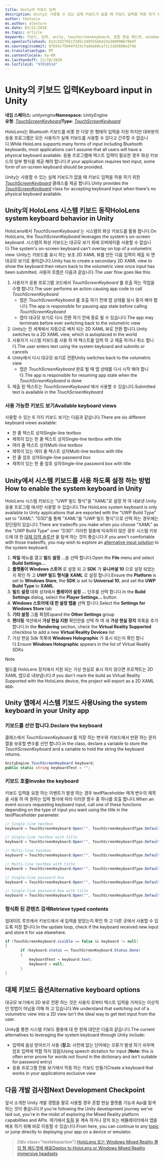 ```yaml
---
title: Unity의 키보드 입력
description: Unity는 사용할 수 있는 실제 키보드가 없을 때 키보드 입력을 허용 하기 위한 TouchScreenKeyboard 클래스를 제공 합니다.
author: thetuvix
ms.author: alexturn
ms.date: 03/21/2018
ms.topic: article
keywords: 키보드, 입력, unity, touchscreenkeyboard, 혼합 현실 헤드셋, windows mixed reality 헤드셋, 가상 현실 헤드셋
ms.openlocfilehash: 613c9327b517205c340555b6423a3809906f9b9f
ms.sourcegitcommit: 87b54c75044f433cfadda68ca71c1165608e2f4b
ms.translationtype: MT
ms.contentlocale: ko-KR
ms.lasthandoff: 12/10/2020
ms.locfileid: "97010514"
---
```

# <a name="keyboard-input-in-unity"></a><span data-ttu-id="d3b36-104">Unity의 키보드 입력</span><span class="sxs-lookup"><span data-stu-id="d3b36-104">Keyboard input in Unity</span></span>

<span data-ttu-id="d3b36-105">**네임 스페이스:** *unityengine*</span><span class="sxs-lookup"><span data-stu-id="d3b36-105">**Namespace:** *UnityEngine*</span></span><br>
 <span data-ttu-id="d3b36-106">**유형**: *[TouchScreenKeyboard](https://docs.unity3d.com/ScriptReference/TouchScreenKeyboard.html)*</span><span class="sxs-lookup"><span data-stu-id="d3b36-106">**Type**: *[TouchScreenKeyboard](https://docs.unity3d.com/ScriptReference/TouchScreenKeyboard.html)*</span></span>

<span data-ttu-id="d3b36-107">HoloLens는 Bluetooth 키보드를 비롯 한 다양 한 형태의 입력을 지원 하지만 대부분의 응용 프로그램은 모든 사용자가 실제 키보드를 사용할 수 있다고 간주할 수 없습니다.</span><span class="sxs-lookup"><span data-stu-id="d3b36-107">While HoloLens supports many forms of input including Bluetooth keyboards, most applications can't assume that all users will have a physical keyboard available.</span></span> <span data-ttu-id="d3b36-108">응용 프로그램에 텍스트 입력이 필요한 경우 화상 키보드의 일부 형식을 제공 해야 합니다.</span><span class="sxs-lookup"><span data-stu-id="d3b36-108">If your application requires text input, some form of on-screen keyboard should be provided.</span></span>

<span data-ttu-id="d3b36-109">Unity는 사용할 수 있는 실제 키보드가 없을 때 키보드 입력을 허용 하기 위한 *[TouchScreenKeyboard](https://docs.unity3d.com/ScriptReference/TouchScreenKeyboard.html)* 클래스를 제공 합니다.</span><span class="sxs-lookup"><span data-stu-id="d3b36-109">Unity provides the *[TouchScreenKeyboard](https://docs.unity3d.com/ScriptReference/TouchScreenKeyboard.html)* class for accepting keyboard input when there's no physical keyboard available.</span></span>

## <a name="hololens-system-keyboard-behavior-in-unity"></a><span data-ttu-id="d3b36-110">Unity의 HoloLens 시스템 키보드 동작</span><span class="sxs-lookup"><span data-stu-id="d3b36-110">HoloLens system keyboard behavior in Unity</span></span>

<span data-ttu-id="d3b36-111">HoloLens에서 *TouchScreenKeyboard* 는 시스템의 화상 키보드를 활용 합니다.</span><span class="sxs-lookup"><span data-stu-id="d3b36-111">On HoloLens, the *TouchScreenKeyboard* leverages the system's on-screen keyboard.</span></span> <span data-ttu-id="d3b36-112">시스템의 화상 키보드는 대규모 보기 위에 오버레이를 사용할 수 없습니다.</span><span class="sxs-lookup"><span data-stu-id="d3b36-112">The system's on-screen keyboard can't overlay on top of a volumetric view.</span></span> <span data-ttu-id="d3b36-113">Unity는 키보드를 표시 하는 보조 2D XAML 뷰를 만든 다음 입력이 제출 되 면 대규모 보기로 돌아갑니다.</span><span class="sxs-lookup"><span data-stu-id="d3b36-113">Unity has to create a secondary 2D XAML view to show the keyboard then return back to the volumetric view once input has been submitted.</span></span> <span data-ttu-id="d3b36-114">사용자 흐름은 다음과 같습니다.</span><span class="sxs-lookup"><span data-stu-id="d3b36-114">The user flow goes like this:</span></span>
1. <span data-ttu-id="d3b36-115">사용자가 응용 프로그램 코드에서 *TouchScreenKeyboard* 를 호출 하는 작업을 수행 합니다.</span><span class="sxs-lookup"><span data-stu-id="d3b36-115">The user performs an action causing app code to call *TouchScreenKeyboard*</span></span>
    * <span data-ttu-id="d3b36-116">앱은 *TouchScreenKeyboard* 를 호출 하기 전에 앱 상태를 일시 중지 해야 합니다.</span><span class="sxs-lookup"><span data-stu-id="d3b36-116">The app is responsible for pausing app state before calling *TouchScreenKeyboard*</span></span>
    * <span data-ttu-id="d3b36-117">앱이 대규모 보기로 다시 전환 하기 전에 종료 될 수 있습니다.</span><span class="sxs-lookup"><span data-stu-id="d3b36-117">The app may terminate before ever switching back to the volumetric view</span></span>
2. <span data-ttu-id="d3b36-118">Unity는 전 세계에서 자동으로 배치 되는 2D XAML 뷰로 전환 합니다.</span><span class="sxs-lookup"><span data-stu-id="d3b36-118">Unity switches to a 2D XAML view, which is autoplaced in the world</span></span>
3. <span data-ttu-id="d3b36-119">사용자가 시스템 키보드를 사용 하 여 텍스트를 입력 하 고 제출 하거나 취소 합니다.</span><span class="sxs-lookup"><span data-stu-id="d3b36-119">The user enters text using the system keyboard and submits or cancels</span></span>
4. <span data-ttu-id="d3b36-120">Unity에서 다시 대규모 보기로 전환</span><span class="sxs-lookup"><span data-stu-id="d3b36-120">Unity switches back to the volumetric view</span></span>
    * <span data-ttu-id="d3b36-121">앱은 *TouchScreenKeyboard* 완료 될 때 앱 상태를 다시 시작 해야 합니다.</span><span class="sxs-lookup"><span data-stu-id="d3b36-121">The app is responsible for resuming app state when the *TouchScreenKeyboard* is done</span></span>
5. <span data-ttu-id="d3b36-122">제출 된 텍스트는 *TouchScreenKeyboard* 에서 사용할 수 있습니다.</span><span class="sxs-lookup"><span data-stu-id="d3b36-122">Submitted text is available in the *TouchScreenKeyboard*</span></span>

### <a name="available-keyboard-views"></a><span data-ttu-id="d3b36-123">사용 가능한 키보드 보기</span><span class="sxs-lookup"><span data-stu-id="d3b36-123">Available keyboard views</span></span>

<span data-ttu-id="d3b36-124">사용할 수 있는 6 가지 키보드 보기는 다음과 같습니다.</span><span class="sxs-lookup"><span data-stu-id="d3b36-124">There are six different keyboard views available:</span></span>
* <span data-ttu-id="d3b36-125">한 줄 텍스트 상자</span><span class="sxs-lookup"><span data-stu-id="d3b36-125">Single-line textbox</span></span>
* <span data-ttu-id="d3b36-126">제목이 있는 한 줄 텍스트 상자</span><span class="sxs-lookup"><span data-stu-id="d3b36-126">Single-line textbox with title</span></span>
* <span data-ttu-id="d3b36-127">여러 줄 텍스트 상자</span><span class="sxs-lookup"><span data-stu-id="d3b36-127">Multi-line textbox</span></span>
* <span data-ttu-id="d3b36-128">제목이 있는 여러 줄 텍스트 상자</span><span class="sxs-lookup"><span data-stu-id="d3b36-128">Multi-line textbox with title</span></span>
* <span data-ttu-id="d3b36-129">한 줄 암호 상자</span><span class="sxs-lookup"><span data-stu-id="d3b36-129">Single-line password box</span></span>
* <span data-ttu-id="d3b36-130">제목이 있는 한 줄 암호 상자</span><span class="sxs-lookup"><span data-stu-id="d3b36-130">Single-line password box with title</span></span>

## <a name="how-to-enable-the-system-keyboard-in-unity"></a><span data-ttu-id="d3b36-131">Unity에서 시스템 키보드를 사용 하도록 설정 하는 방법</span><span class="sxs-lookup"><span data-stu-id="d3b36-131">How to enable the system keyboard in Unity</span></span>

<span data-ttu-id="d3b36-132">HoloLens 시스템 키보드는 "UWP 빌드 형식"을 "XAML"로 설정 하 여 내보낸 Unity 응용 프로그램 에서만 사용할 수 있습니다.</span><span class="sxs-lookup"><span data-stu-id="d3b36-132">The HoloLens system keyboard is only available to Unity applications that are exported with the "UWP Build Type" set to "XAML".</span></span> <span data-ttu-id="d3b36-133">"D3D"를 통해 "XAML"을 "UWP 빌드 형식"으로 선택 하는 경우에는 장단점이 있습니다.</span><span class="sxs-lookup"><span data-stu-id="d3b36-133">There are tradeoffs you make when you choose "XAML" as the "UWP Build Type" over "D3D".</span></span> <span data-ttu-id="d3b36-134">이러한 절충에 익숙하지 않은 경우 시스템 키보드에 대 한 [대체 입력 솔루션](#alternative-keyboard-options) 을 탐색 하는 것이 좋습니다.</span><span class="sxs-lookup"><span data-stu-id="d3b36-134">If you aren't comfortable with those tradeoffs, you may wish to explore an [alternative input solution](#alternative-keyboard-options) to the system keyboard.</span></span>
1. <span data-ttu-id="d3b36-135">**파일** 메뉴를 열고 **빌드 설정** ...을 선택 합니다.</span><span class="sxs-lookup"><span data-stu-id="d3b36-135">Open the **File** menu and select **Build Settings...**</span></span>
2. <span data-ttu-id="d3b36-136">**플랫폼이** **Windows 스토어** 로 설정 되 고 **SDK** 가 **유니버설 10** 으로 설정 되었는지 확인 하 고 **UWP 빌드 형식을** **XAML** 로 설정 합니다.</span><span class="sxs-lookup"><span data-stu-id="d3b36-136">Ensure the **Platform** is set to **Windows Store**, the **SDK** is set to **Universal 10**, and set the **UWP Build Type** to **XAML**.</span></span>
3. <span data-ttu-id="d3b36-137">**빌드 설정** 대화 상자에서 **플레이어 설정 ...** 단추를 선택 합니다.</span><span class="sxs-lookup"><span data-stu-id="d3b36-137">In the **Build Settings** dialog, select the **Player Settings...** button</span></span>
4. <span data-ttu-id="d3b36-138">**Windows 스토어에 대 한 설정 탭을** 선택 합니다.</span><span class="sxs-lookup"><span data-stu-id="d3b36-138">Select the **Settings for Windows Store** tab</span></span>
5. <span data-ttu-id="d3b36-139">**기타 설정** 그룹 확장</span><span class="sxs-lookup"><span data-stu-id="d3b36-139">Expand the **Other Settings** group</span></span>
6. <span data-ttu-id="d3b36-140">**렌더링** 섹션에서 **가상 현실 지원** 확인란을 선택 하 여 새 **가상 현실 장치** 목록을 추가 합니다.</span><span class="sxs-lookup"><span data-stu-id="d3b36-140">In the **Rendering** section, check the **Virtual Reality Supported** checkbox to add a new **Virtual Reality Devices** list</span></span>
7. <span data-ttu-id="d3b36-141">가상 현실 Sdk 목록에 **Windows Holographic** 가 표시 되는지 확인 합니다.</span><span class="sxs-lookup"><span data-stu-id="d3b36-141">Ensure **Windows Holographic** appears in the list of Virtual Reality SDKs</span></span>

>[!NOTE]
><span data-ttu-id="d3b36-142">빌드를 HoloLens 장치에서 지원 되는 가상 현실로 표시 하지 않으면 프로젝트는 2D XAML 앱으로 내보냅니다.</span><span class="sxs-lookup"><span data-stu-id="d3b36-142">If you don't mark the build as Virtual Reality Supported with the HoloLens device, the project will export as a 2D XAML app.</span></span>

## <a name="using-the-system-keyboard-in-your-unity-app"></a><span data-ttu-id="d3b36-143">Unity 앱에서 시스템 키보드 사용</span><span class="sxs-lookup"><span data-stu-id="d3b36-143">Using the system keyboard in your Unity app</span></span>

### <a name="declare-the-keyboard"></a><span data-ttu-id="d3b36-144">키보드를 선언 합니다.</span><span class="sxs-lookup"><span data-stu-id="d3b36-144">Declare the keyboard</span></span>

<span data-ttu-id="d3b36-145">클래스에서 *TouchScreenKeyboard* 를 저장 하는 변수와 키보드에서 반환 하는 문자열을 보유할 변수를 선언 합니다.</span><span class="sxs-lookup"><span data-stu-id="d3b36-145">In the class, declare a variable to store the *TouchScreenKeyboard* and a variable to hold the string the keyboard returns.</span></span>

```cs
UnityEngine.TouchScreenKeyboard keyboard;
public static string keyboardText = "";
```

### <a name="invoke-the-keyboard"></a><span data-ttu-id="d3b36-146">키보드 호출</span><span class="sxs-lookup"><span data-stu-id="d3b36-146">Invoke the keyboard</span></span>

<span data-ttu-id="d3b36-147">키보드 입력을 요청 하는 이벤트가 발생 하는 경우 textPlaceholder 매개 변수의 제목을 사용 하 여 원하는 입력 형식에 따라 이러한 함수 중 하나를 호출 합니다.</span><span class="sxs-lookup"><span data-stu-id="d3b36-147">When an event occurs requesting keyboard input, call one of these functions depending on the type of input you want using the title in the textPlaceholder parameter.</span></span>

```cs
// Single-line textbox
keyboard = TouchScreenKeyboard.Open("", TouchScreenKeyboardType.Default, false, false, false, false);

// Single-line textbox with title
keyboard = TouchScreenKeyboard.Open("", TouchScreenKeyboardType.Default, false, false, false, false, "Single-line title");

// Multi-line textbox
keyboard = TouchScreenKeyboard.Open("", TouchScreenKeyboardType.Default, false, true, false, false);

// Multi-line textbox with title
keyboard = TouchScreenKeyboard.Open("", TouchScreenKeyboardType.Default, false, true, false, false, "Multi-line Title");

// Single-line password box
keyboard = TouchScreenKeyboard.Open("", TouchScreenKeyboardType.Default, false, false, true, false);

// Single-line password box with title
keyboard = TouchScreenKeyboard.Open("", TouchScreenKeyboardType.Default, false, false, true, false, "Secure Single-line Title");
```

### <a name="retrieve-typed-contents"></a><span data-ttu-id="d3b36-148">형식화 된 콘텐츠 검색</span><span class="sxs-lookup"><span data-stu-id="d3b36-148">Retrieve typed contents</span></span>

<span data-ttu-id="d3b36-149">업데이트 루프에서 키보드에서 새 입력을 받았는지 확인 하 고 다른 곳에서 사용할 수 있도록 저장 합니다.</span><span class="sxs-lookup"><span data-stu-id="d3b36-149">In the update loop, check if the keyboard received new input and store it for use elsewhere.</span></span>

```cs
if (TouchScreenKeyboard.visible == false && keyboard != null)
{
       if (keyboard.status == TouchScreenKeyboard.Status.Done)
       {
           keyboardText = keyboard.text;
           keyboard = null;
       }
}
```

## <a name="alternative-keyboard-options"></a><span data-ttu-id="d3b36-150">대체 키보드 옵션</span><span class="sxs-lookup"><span data-stu-id="d3b36-150">Alternative keyboard options</span></span>

<span data-ttu-id="d3b36-151">대규모 보기에서 2D 뷰로 전환 하는 것은 사용자 로부터 텍스트 입력을 가져오는 이상적인 방법이 아님을 이해 하 고 있습니다.</span><span class="sxs-lookup"><span data-stu-id="d3b36-151">We understand that switching out of a volumetric view into a 2D view isn't the ideal way to get text input from the user.</span></span>

<span data-ttu-id="d3b36-152">Unity를 통한 시스템 키보드 활용에 대 한 현재 대안은 다음과 같습니다.</span><span class="sxs-lookup"><span data-stu-id="d3b36-152">The current alternatives to leveraging the system keyboard through Unity include:</span></span>
* <span data-ttu-id="d3b36-153">입력에 음성 받아쓰기 사용 (<b>참고:</b> 사전에 없는 단어에는 오류가 발생 하기 쉬우며 암호 입력에 적합 하지 않음)</span><span class="sxs-lookup"><span data-stu-id="d3b36-153">Using speech dictation for input (<b>Note:</b> this is often error prone for words not found in the dictionary and isn't suitable for password entry)</span></span>
* <span data-ttu-id="d3b36-154">응용 프로그램 전용 보기에서 작동 하는 키보드 만들기</span><span class="sxs-lookup"><span data-stu-id="d3b36-154">Create a keyboard that works in your applications exclusive view</span></span>

## <a name="next-development-checkpoint"></a><span data-ttu-id="d3b36-155">다음 개발 검사점</span><span class="sxs-lookup"><span data-stu-id="d3b36-155">Next Development Checkpoint</span></span>

<span data-ttu-id="d3b36-156">앞서 소개한 Unity 개발 경험을 팔로 사용할 경우 혼합 현실 플랫폼 기능과 Api를 탐색 하는 것이 좋습니다.</span><span class="sxs-lookup"><span data-stu-id="d3b36-156">If you're following the Unity development journey we've laid out, you're in the midst of exploring the Mixed Reality platform capabilities and APIs.</span></span> <span data-ttu-id="d3b36-157">여기에서 [토픽](unity-development-overview.md#3-platform-capabilities-and-apis) 을 계속 하거나 장치 또는 에뮬레이터에서 앱을 배포 하기 위해 바로 이동할 수 있습니다.</span><span class="sxs-lookup"><span data-stu-id="d3b36-157">From here, you can continue to any [topic](unity-development-overview.md#3-platform-capabilities-and-apis) or jump directly to deploying your app on a device or emulator.</span></span>

> [!div class="nextstepaction"]
> [<span data-ttu-id="d3b36-158">HoloLens 또는 Windows Mixed Reality 몰입 형 헤드셋에 배포</span><span class="sxs-lookup"><span data-stu-id="d3b36-158">Deploy to HoloLens or Windows Mixed Reality immersive headsets</span></span>](../platform-capabilities-and-apis/using-visual-studio.md)
